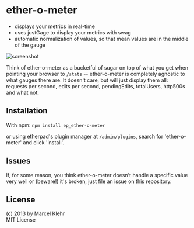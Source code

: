 # ether-o-meter

 - displays your metrics in real-time
 - uses justGage to display your metrics with swag
 - automatic normalization of values, so that mean values are in the middle of the gauge


![screenshot](https://raw.github.com/marcelklehr/ep_ether-o-meter/master/ether-o-meter.png)

Think of ether-o-meter as a bucketful of sugar on top of what you get when pointing your browser to `/stats` -- ether-o-meter is completely agnostic to what gauges there are. It doesn't care, but will just display them all: requests per second, edits per second, pendingEdits, totalUsers, http500s and what not.

## Installation
With npm: `npm install ep_ether-o-meter`

or using etherpad's plugin manager at `/admin/plugins`, search for 'ether-o-meter' and click 'install'.

## Issues
If, for some reason, you think ether-o-meter doesn't handle a specific value very well or (beware!) it's broken, just file an issue on this repository.

## License
(c) 2013 by Marcel Klehr  
MIT License